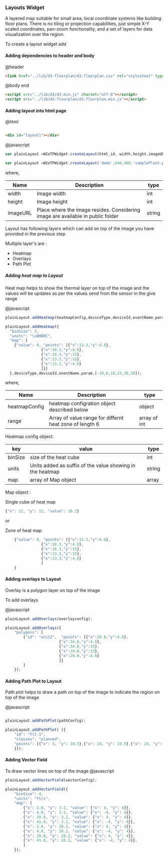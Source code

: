 ### Layouts Widget

A layered map suitable for small area, local coordinate systems like building floor plans. There is no tiling or projection capabilities, just simple X-Y scaled coordinates, pan-zoom functionality, and a set of layers for data visualization over the region.


To create a layout widget add

#### Adding dependencies to header and body
@header
```html
<link href="../lib/d3-floorplan/d3.floorplan.css" rel="stylesheet" type="text/css">

```
@body end
```html
<script src="../lib/d3/d3.min.js" charset="utf-8"></script>
<script src="../lib/d3-floorplan/d3.floorplan.min.js"></script>

```
#### Adding layout into html page
@html
```html

<div id="layout1"></div>

```

@javascript

```javascript
var plainLayout =WIoTPWidget.createLayout(html_id, width,height,imageURL)

var plainLayout =WIoTPWidget.createLayout('demo',640,480,'samplePlant.png')
```
where,

|Name| Description | type|
|-----|---------|----|
|width| Image width | int |
|height| Image height | int |
|imageURL| Place where the image resides. Considering image are available in public folder| string |

Layout has following layers which can add on top of the image you have provided in the previous step

Multiple layer's are :

* Heatmap
* Overlays
* Path Plot

##### Adding heat map to Layout
Heat map helps to show the thermal layer on top of the image and the values will be updates as per the values send from the sensor in the give range

@javascript
```javascript
plainLayout.addHeatmap(heatmapConfig,deviceType,deviceId,eventName,param,range)

plainLayout.addHeatmap({
  "binSize": 3,
  "units": "\u00B0C",
  "map": [
	{"value": 0, "points": [{"x":13.3,"y":4.6},
				{"x":18.3,"y":4.6},
				{"x":18.3,"y":15},
				{"x":13.3,"y":15},
				{"x":13.3,"y":4.6}
				]}]
  },deviceType,deviceId,eventName,param,[-10,0,10,23,30,50]);

```
where,

|Name| Description | type|
|-----|---------|----|
|heatmapConfig| heatmap configration object described below | object |
|range| Array of value range for differnt heat zone of length 6 | array of int |

Heatmap config object:

|key| value | type|
|-----|---------|----|
|binSize| size of the heat cube | int |
|units| Units added as suffix of the value showing in the heatmap | string|
|map| array of Map object | array |

Map object :

Single cube of heat map
``` javascript
{"x": 21, "y": 12, "value": 20.2}
```
or

Zone of heat map

``` javascript
	{"value": 0, "points": [{"x":13.3,"y":4.6},
				{"x":18.3,"y":4.6},
				{"x":18.3,"y":15},
				{"x":13.3,"y":15},
				{"x":13.3,"y":4.6}
				]
	}
```

#### Adding overlays to Layout

Overlay is a polygon layer on top of the image

To add overlays

@javascript
```javascript
plainLayout.addOverlays(overlayconfig);

plainLayout.addOverlays({
	"polygons": [
		{"id": "unit2",  "points": [{"x":29.8,"y":4.6},
					    {"x":34.8,"y":4.6},
					    {"x":34.8,"y":15},
					    {"x":29.8,"y":15},
					    {"x":29.8,"y":4.6}
					    ]}
		]
	});

```
#### Adding Path Plot to Layout

Path plot helps to draw a path on top of the image to indicate the region on top of the image

@javascript
```javascript

plainLayout.addPathPlot(pathConfig);

plainLayout.addPathPlot( [{
	"id": "flt-1",
	"classes": "planned",
	"points": [{"x": 5, "y": 18.5},{"x": 24, "y": 18.5},{"x": 24, "y": 10.5},{"x": 19, "y": 10.5}]
	}]);
```

#### Adding Vector Field

To draw vector lines on top of the image
@javascript
```javascript
plainLayout.addVectorField(vectorConfig);

plainLayout.addVectorField({
	"binSize": 4,
	"units": "ft/s",
	"map": [
		{"x": 2.8, "y": 3.2, "value": {"x": 4, "y": 4}},
		{"x": 4.8, "y": 3.2, "value": {"x": -4, "y": 4}},
		{"x": 39.8, "y": 3.2, "value": {"x": 4, "y": 4}},
		{"x": 41.8, "y": 3.2, "value": {"x": -4, "y": 4}},
		{"x": 2.8, "y": 28.2, "value": {"x": 4, "y": 4}},
		{"x": 4.8, "y": 28.2, "value": {"x": -4, "y": 4}},
		{"x": 39.8, "y": 28.2, "value": {"x": 4, "y": 4}},
		{"x": 41.8, "y": 28.2, "value": {"x": -4, "y": 4}},
		]
	});
```
